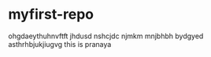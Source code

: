 # myfirst-repo
ohgdaeythuhnvftft
jhdusd nshcjdc
njmkm
 mnjbhbh
 bydgyed
asthrhbjukjiugvg
this is pranaya
